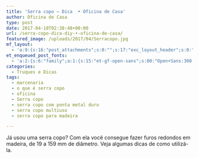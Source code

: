 ```yaml
---
title: 'Serra copo – Dica  • Oficina de Casa'
author: Oficina de Casa
type: post
date: 2017-04-18T02:38:48+00:00
url: /serra-copo-dica-diy-•-oficina-de-casa/
featured_image: /uploads/2017/04/Serracopo.jpg
mf_layout:
  - 'a:9:{s:16:"post_attachments";s:0:"";s:17:"exc_layout_header";s:0:"";s:17:"exc_layout_slider";s:0:"";s:23:"exc_layout_revslider_id";s:0:"";s:32:"exc_layout_header_sidebar_status";s:0:"";s:25:"exc_layout_header_sidebar";s:23:"home-page-right-sidebar";s:20:"exc_layout_structure";s:10:"full-width";s:23:"exc_layout_left_sidebar";s:23:"home-page-right-sidebar";s:24:"exc_layout_right_sidebar";s:23:"home-page-right-sidebar";}'
et_enqueued_post_fonts:
  - 'a:2:{s:6:"family";a:1:{s:15:"et-gf-open-sans";s:80:"Open+Sans:300,300italic,regular,italic,600,600italic,700,700italic,800,800italic";}s:6:"subset";a:2:{i:0;s:5:"latin";i:1;s:9:"latin-ext";}}'
categories:
  - Truques e Dicas
tags:
  - marcenaria
  - o que é serra copo
  - oficina
  - Serra copo
  - serra copo com ponta metal duro
  - serra copo multiuso
  - serra copo para madeira

---
```

Já usou uma serra copo? Com ela você consegue fazer furos redondos em madeira, de 19 a 159 mm de diâmetro. Veja algumas dicas de como utilizá-la.